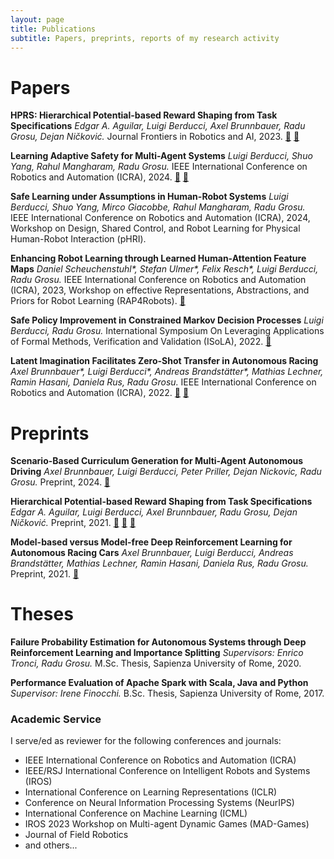 ```yaml
---
layout: page
title: Publications
subtitle: Papers, preprints, reports of my research activity
---
```

# Papers

**HPRS: Hierarchical Potential-based Reward Shaping from Task Specifications**
*Edgar A. Aguilar, Luigi Berducci, Axel Brunnbauer, Radu Grosu, Dejan Ničković.*
Journal Frontiers in Robotics and AI, 2023. 
[:page_facing_up:](https://www.frontiersin.org/journals/robotics-and-ai/articles/10.3389/frobt.2024.1444188/abstract)
[:movie_camera:](https://www.youtube.com/watch?v=FbDVjWtRwrE)

**Learning Adaptive Safety for Multi-Agent Systems**
*Luigi Berducci, Shuo Yang, Rahul Mangharam, Radu Grosu.*
IEEE International Conference on Robotics and Automation (ICRA), 2024. 
[:page_facing_up:](https://arxiv.org/abs/2309.10657) 
[:movie_camera:](https://youtu.be/NDOsWzt1xWo?si=C5kRe47P6TYrKI4J)

**Safe Learning under Assumptions in Human-Robot Systems**
*Luigi Berducci, Shuo Yang, Mirco Giacobbe, Rahul Mangharam, Radu Grosu.*
IEEE International Conference on Robotics and Automation (ICRA), 2024, 
Workshop on Design, Shared Control, and Robot Learning for Physical Human-Robot Interaction (pHRI).

**Enhancing Robot Learning through Learned Human-Attention Feature Maps**
*Daniel Scheuchenstuhl\*, Stefan Ulmer\*, Felix Resch\*, Luigi Berducci, Radu Grosu.*
IEEE International Conference on Robotics and Automation (ICRA), 2023, 
Workshop on effective Representations, Abstractions, and Priors for Robot Learning (RAP4Robots).
[:page_facing_up:](https://arxiv.org/abs/2308.15327v1)

**Safe Policy Improvement in Constrained Markov Decision Processes**
*Luigi Berducci, Radu Grosu.*
International Symposium On Leveraging Applications of Formal Methods, Verification and Validation (ISoLA), 2022.
[:page_facing_up:](https://arxiv.org/abs/2210.11259)

**Latent Imagination Facilitates Zero-Shot Transfer in Autonomous Racing**
*Axel Brunnbauer\*, Luigi Berducci\*, Andreas Brandstätter\*, Mathias Lechner, Ramin Hasani, Daniela Rus, Radu Grosu.*
IEEE International Conference on Robotics and Automation (ICRA), 2022. 
[:page_facing_up:](https://arxiv.org/abs/2103.04909) 
[:movie_camera:](https://www.youtube.com/watch?v=IlN3vJxC30w)


# Preprints

**Scenario-Based Curriculum Generation for Multi-Agent Autonomous Driving**
*Axel Brunnbauer, Luigi Berducci, Peter Priller, Dejan Nickovic, Radu Grosu.*
Preprint, 2024. 
[:page_facing_up:](https://arxiv.org/abs/2403.17805)

**Hierarchical Potential-based Reward Shaping from Task Specifications**
*Edgar A. Aguilar, Luigi Berducci, Axel Brunnbauer, Radu Grosu, Dejan Ničković.*
Preprint, 2021. 
[:link:](https://sites.google.com/view/hprewardshaping/)
[:page_facing_up:](https://arxiv.org/abs/2110.02792)
[:movie_camera:](https://www.youtube.com/watch?v=FbDVjWtRwrE)

**Model-based versus Model-free Deep Reinforcement Learning for Autonomous Racing Cars**
*Axel Brunnbauer, Luigi Berducci, Andreas Brandstätter, Mathias Lechner, Ramin Hasani, Daniela Rus, Radu Grosu.*
Preprint, 2021. 
[:page_facing_up:](https://arxiv.org/abs/2103.04909)


# Theses
**Failure Probability Estimation for Autonomous Systems through Deep Reinforcement Learning and Importance Splitting**
*Supervisors: Enrico Tronci, Radu Grosu.*
M.Sc. Thesis, Sapienza University of Rome, 2020.

**Performance Evaluation of Apache Spark with Scala, Java and Python**
*Supervisor: Irene Finocchi.*
B.Sc. Thesis, Sapienza University of Rome, 2017.

### Academic Service
I serve/ed as reviewer for the following conferences and journals:
- IEEE International Conference on Robotics and Automation (ICRA)
- IEEE/RSJ International Conference on Intelligent Robots and Systems (IROS)
- International Conference on Learning Representations (ICLR)
- Conference on Neural Information Processing Systems (NeurIPS)
- International Conference on Machine Learning (ICML)
- IROS 2023 Workshop on Multi-agent Dynamic Games (MAD-Games)
- Journal of Field Robotics
- and others...
